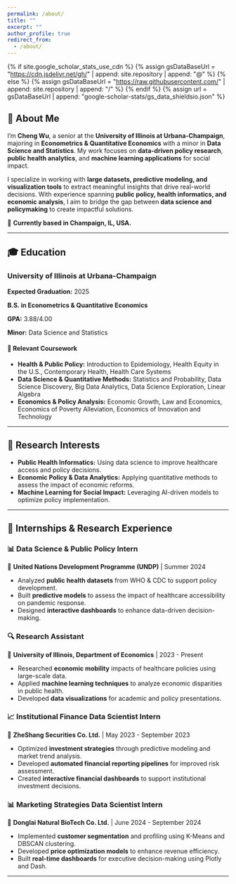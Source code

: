 ```yaml
---
permalink: /about/
title: ""
excerpt: ""
author_profile: true
redirect_from: 
  - /about/
---
```


{% if site.google_scholar_stats_use_cdn %}
{% assign gsDataBaseUrl = "https://cdn.jsdelivr.net/gh/" | append: site.repository | append: "@" %}
{% else %}
{% assign gsDataBaseUrl = "https://raw.githubusercontent.com/" | append: site.repository | append: "/" %}
{% endif %}
{% assign url = gsDataBaseUrl | append: "google-scholar-stats/gs_data_shieldsio.json" %}


<span class='anchor' id='about-me'></span>

## 👋 About Me

<div class="card">
  <p>I’m <strong>Cheng Wu</strong>, a senior at the <strong>University of Illinois at Urbana-Champaign</strong>, majoring in <strong>Econometrics & Quantitative Economics</strong> with a minor in <strong>Data Science and Statistics</strong>. My work focuses on <strong>data-driven policy research</strong>, <strong>public health analytics</strong>, and <strong>machine learning applications</strong> for social impact.</p>

  <p>I specialize in working with <strong>large datasets, predictive modeling, and visualization tools</strong> to extract meaningful insights that drive real-world decisions. With experience spanning <strong>public policy, health informatics, and economic analysis</strong>, I aim to bridge the gap between <strong>data science and policymaking</strong> to create impactful solutions.</p>

  📍 <strong>Currently based in Champaign, IL, USA.</strong>
</div>

---

## 🎓 Education

<div class="card">
  <h3>University of Illinois at Urbana-Champaign</h3>
  <p><strong>Expected Graduation:</strong> 2025</p>
  <p><strong>B.S. in Econometrics & Quantitative Economics</strong></p>
  <p><strong>GPA:</strong> 3.88/4.00</p>
  <p><strong>Minor:</strong> Data Science and Statistics</p>
  
  <h4>📖 Relevant Coursework</h4>
  <ul>
    <li><strong>Health & Public Policy:</strong> Introduction to Epidemiology, Health Equity in the U.S., Contemporary Health, Health Care Systems</li>
    <li><strong>Data Science & Quantitative Methods:</strong> Statistics and Probability, Data Science Discovery, Big Data Analytics, Data Science Exploration, Linear Algebra</li>
    <li><strong>Economics & Policy Analysis:</strong> Economic Growth, Law and Economics, Economics of Poverty Alleviation, Economics of Innovation and Technology</li>
  </ul>
</div>

---


## 🔬 Research Interests

<div class="card">
  <ul>
    <li><strong>Public Health Informatics:</strong> Using data science to improve healthcare access and policy decisions.</li>
    <li><strong>Economic Policy & Data Analytics:</strong> Applying quantitative methods to assess the impact of economic reforms.</li>
    <li><strong>Machine Learning for Social Impact:</strong> Leveraging AI-driven models to optimize policy implementation.</li>
  </ul>
</div>

---

## 💼 Internships & Research Experience

<div class="card">
  <h3>📊 Data Science & Public Policy Intern</h3>
  <p>📍 <strong>United Nations Development Programme (UNDP)</strong> | Summer 2024</p>
  <ul>
    <li>Analyzed <strong>public health datasets</strong> from WHO & CDC to support policy development.</li>
    <li>Built <strong>predictive models</strong> to assess the impact of healthcare accessibility on pandemic response.</li>
    <li>Designed <strong>interactive dashboards</strong> to enhance data-driven decision-making.</li>
  </ul>
</div>

<div class="card">
  <h3>🔍 Research Assistant</h3>
  <p>📍 <strong>University of Illinois, Department of Economics</strong> | 2023 - Present</p>
  <ul>
    <li>Researched <strong>economic mobility</strong> impacts of healthcare policies using large-scale data.</li>
    <li>Applied <strong>machine learning techniques</strong> to analyze economic disparities in public health.</li>
    <li>Developed <strong>data visualizations</strong> for academic and policy presentations.</li>
  </ul>
</div>

<div class="card">
  <h3>📈 Institutional Finance Data Scientist Intern</h3>
  <p>📍 <strong>ZheShang Securities Co. Ltd.</strong> | May 2023 - September 2023</p>
  <ul>
    <li>Optimized <strong>investment strategies</strong> through predictive modeling and market trend analysis.</li>
    <li>Developed <strong>automated financial reporting pipelines</strong> for improved risk assessment.</li>
    <li>Created <strong>interactive financial dashboards</strong> to support institutional investment decisions.</li>
  </ul>
</div>

<div class="card">
  <h3>📊 Marketing Strategies Data Scientist Intern</h3>
  <p>📍 <strong>Donglai Natural BioTech Co. Ltd.</strong> | June 2024 - September 2024</p>
  <ul>
    <li>Implemented <strong>customer segmentation</strong> and profiling using K-Means and DBSCAN clustering.</li>
    <li>Developed <strong>price optimization models</strong> to enhance revenue efficiency.</li>
    <li>Built <strong>real-time dashboards</strong> for executive decision-making using Plotly and Dash.</li>
  </ul>
</div>

---

